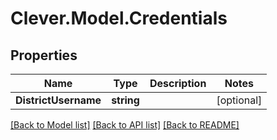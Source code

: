 # Clever.Model.Credentials
## Properties

Name | Type | Description | Notes
------------ | ------------- | ------------- | -------------
**DistrictUsername** | **string** |  | [optional] 

[[Back to Model list]](../README.md#documentation-for-models) [[Back to API list]](../README.md#documentation-for-api-endpoints) [[Back to README]](../README.md)

